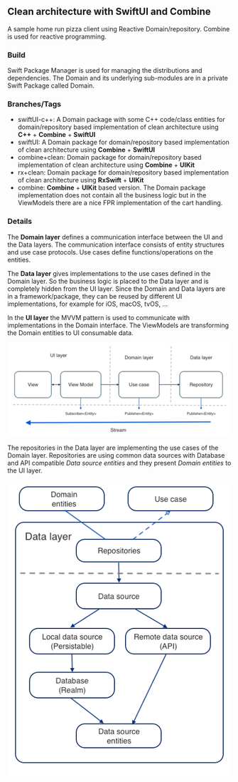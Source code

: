 ## Clean architecture with SwiftUI and Combine

A sample home run pizza client using Reactive Domain/repository. Combine is used for reactive programming.

### Build
Swift Package Manager is used for managing the distributions and dependencies. The Domain and its underlying  sub-modules are in a private Swift Package called Domain.

### Branches/Tags

- swiftUI-c++: A Domain package with some C++ code/class entities for domain/repository based implementation of clean architecture using **C++** + **Combine** + **SwiftUI**
- swiftUI: A Domain package for domain/repository based implementation of clean architecture using **Combine** + **SwiftUI**
- combine+clean: Domain package for domain/repository based implementation of clean architecture using **Combine** + **UIKit**
- rx+clean: Domain package for domain/repository based implementation of clean architecture using **RxSwift** + **UIKit**
- combine: **Combine** + **UIKit** based version. The Domain package implementation does not contain all the business logic but in the ViewModels there are a nice FPR implementation of the cart handling.

### Details
The **Domain layer** defines a communication interface between the UI and the Data layers. The communication interface consists of entity structures and use case protocols. Use cases define functions/operations on the entities.

The **Data layer** gives implementations to the use cases defined in the Domain layer. So the business logic is placed to the Data layer and is completely hidden from the UI layer. Since the Domain and Data layers are in a framework/package, they can be reused by different UI implementations, for example for iOS, macOS, tvOS, ...

In the **UI layer** the MVVM pattern is used to communicate with implementations in the Domain interface. The ViewModels are transforming the Domain entities to UI consumable data.

![](Doc/stream.png)

The repositories in the Data layer are implementing the use cases of the Domain layer. Repositories are using common data sources with Database and API compatible *Data source entities* and they present *Domain entities* to the UI layer.

![](Doc/layers.png)
